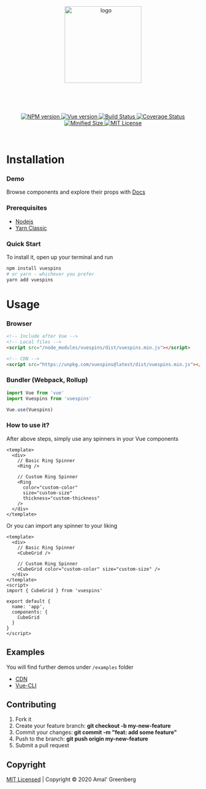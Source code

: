 <br>
<br>
<p align="center">
  <a href="https://github.com/pwndex/vue-css-spinners" target="_blank">
    <img width="200" src="https://user-images.githubusercontent.com/65390434/91702828-ba34da80-eb92-11ea-9064-92535e283b99.png" alt="logo">
  </a>
</p>
<br>
<br>
<br>

<p align="center">
  <a href="https://www.npmjs.com/package/vuespins">
    <img src="https://img.shields.io/npm/v/vuespins.svg" alt="NPM version" />
  </a>
  <a href="https://vuejs.org">
    <img src="https://img.shields.io/badge/vue-2.x-brightgreen.svg" alt="Vue version" />
  </a>
  <a href="https://travis-ci.com/pwndex/vuespins">
    <img src="https://travis-ci.com/pwndex/vuespins.svg?branch=master" alt="Build Status" />
  </a>
  <a href="https://coveralls.io/github/pwndex/vuespins?branch=master">
    <img src="https://coveralls.io/repos/github/pwndex/vuespins/badge.svg?branch=master" alt="Coverage Status" />
  </a>
  <a href="https://bundlephobia.com/result?p=vuespins@latest">
    <img src="https://img.shields.io/bundlephobia/min/vuespins@latest.svg" alt="Minified Size" />
  </a>
  <a href="https://github.com/pwndex/vuespins/blob/master/LICENSE">
    <img src="https://img.shields.io/npm/l/vuespins.svg" alt="MIT License" />
  </a>
</p>
<br>

# Installation

### Demo

Browse components and explore their props with [Docs](https://pwndex.github.io/vuespins)

### Prerequisites

- [Nodejs](https://nodejs.org/en/)
- [Yarn Classic](https://classic.yarnpkg.com/en/)

### Quick Start

To install it, open up your terminal and run

```sh
npm install vuespins
# or yarn - whichever you prefer
yarn add vuespins
```

# Usage

### Browser

```html
<!-- Include after Vue -->
<!-- Local files -->
<script src="/node_modules/vuespins/dist/vuespins.min.js"></script>

<!-- CDN -->
<script src="https://unpkg.com/vuespins@latest/dist/vuespins.min.js"></script>
```

### Bundler (Webpack, Rollup)

```js
import Vue from 'vue'
import Vuespins from 'vuespins'

Vue.use(Vuespins)
```

### How to use it?

After above steps, simply use any spinners in your Vue components

```vue
<template>
  <div>
    // Basic Ring Spinner
    <Ring />

    // Custom Ring Spinner
    <Ring
      color="custom-color"
      size="custom-size"
      thickness="custom-thickness"
    />
  </div>
</template>
```

Or you can import any spinner to your liking

```vue
<template>
  <div>
    // Basic Ring Spinner
    <CubeGrid />

    // Custom Ring Spinner
    <CubeGrid color="custom-color" size="custom-size" />
  </div>
</template>
<script>
import { CubeGrid } from 'vuespins'

export default {
  name: 'app',
  components: {
    CubeGrid
  }
}
</script>
```

## Examples

You will find further demos under `/examples` folder

- [CDN](./examples/cdn)
- [Vue-CLI](./examples/vcli)

## Contributing

1. Fork it
2. Create your feature branch: **git checkout -b my-new-feature**
3. Commit your changes: **git commit -m "feat: add some feature"**
4. Push to the branch: **git push origin my-new-feature**
5. Submit a pull request

## Copyright

[MIT Licensed](https://github.com/pwndex/vuespins/blob/master/LICENSE) | Copyright © 2020 Amal' Greenberg

